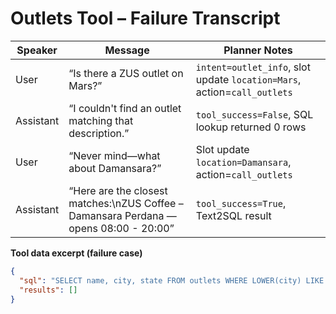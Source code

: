 # Outlets Tool – Failure Transcript

| Speaker | Message | Planner Notes |
| --- | --- | --- |
| User | “Is there a ZUS outlet on Mars?” | `intent=outlet_info`, slot update `location=Mars`, action=`call_outlets` |
| Assistant | “I couldn't find an outlet matching that description.” | `tool_success=False`, SQL lookup returned 0 rows |
| User | “Never mind—what about Damansara?” | Slot update `location=Damansara`, action=`call_outlets` |
| Assistant | “Here are the closest matches:\nZUS Coffee – Damansara Perdana — opens 08:00 - 20:00” | `tool_success=True`, Text2SQL result |

**Tool data excerpt (failure case)**

```json
{
  "sql": "SELECT name, city, state FROM outlets WHERE LOWER(city) LIKE LOWER('%Mars%') OR LOWER(state) LIKE LOWER('%Mars%') OR LOWER(name) LIKE LOWER('%Mars%') ORDER BY name ASC LIMIT 5",
  "results": []
}
```
